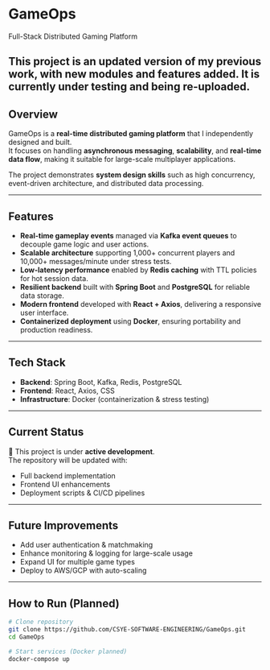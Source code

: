 # GameOps
Full-Stack Distributed Gaming Platform
## This project is an updated version of my previous work, with new modules and features added. It is currently under testing and being re-uploaded.


## Overview
GameOps is a **real-time distributed gaming platform** that I independently designed and built.  
It focuses on handling **asynchronous messaging**, **scalability**, and **real-time data flow**, making it suitable for large-scale multiplayer applications.  

The project demonstrates **system design skills** such as high concurrency, event-driven architecture, and distributed data processing.

---

## Features
- **Real-time gameplay events** managed via **Kafka event queues** to decouple game logic and user actions.
- **Scalable architecture** supporting 1,000+ concurrent players and 10,000+ messages/minute under stress tests.
- **Low-latency performance** enabled by **Redis caching** with TTL policies for hot session data.
- **Resilient backend** built with **Spring Boot** and **PostgreSQL** for reliable data storage.
- **Modern frontend** developed with **React + Axios**, delivering a responsive user interface.
- **Containerized deployment** using **Docker**, ensuring portability and production readiness.

---

## Tech Stack
- **Backend**: Spring Boot, Kafka, Redis, PostgreSQL  
- **Frontend**: React, Axios, CSS  
- **Infrastructure**: Docker (containerization & stress testing)  

---

## Current Status
🚧 This project is under **active development**.  
The repository will be updated with:
- Full backend implementation
- Frontend UI enhancements
- Deployment scripts & CI/CD pipelines

---

## Future Improvements
- Add user authentication & matchmaking
- Enhance monitoring & logging for large-scale usage
- Expand UI for multiple game types
- Deploy to AWS/GCP with auto-scaling

---

## How to Run (Planned)
```bash
# Clone repository
git clone https://github.com/CSYE-SOFTWARE-ENGINEERING/GameOps.git
cd GameOps

# Start services (Docker planned)
docker-compose up
